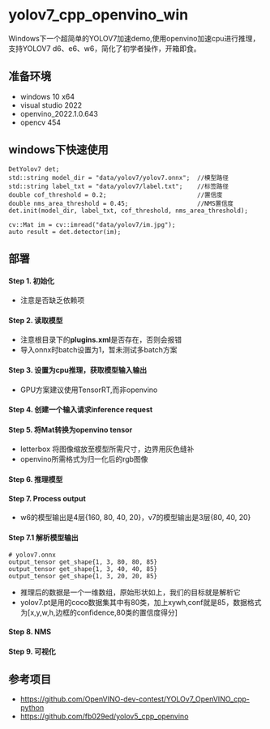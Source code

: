 # yolov7_cpp_openvino_win
Windows下一个超简单的YOLOV7加速demo,使用openvino加速cpu进行推理，支持YOLOV7 d6、e6、w6，简化了初学者操作，开箱即食。

## 准备环境
- windows 10 x64
- visual studio 2022
- openvino_2022.1.0.643
- opencv 454

## windows下快速使用
```
DetYolov7 det;
std::string model_dir = "data/yolov7/yolov7.onnx";  //模型路径
std::string label_txt = "data/yolov7/label.txt";    //标签路径
double cof_threshold = 0.2;                         //置信度
double nms_area_threshold = 0.45;                   //NMS置信度
det.init(model_dir, label_txt, cof_threshold, nms_area_threshold);

cv::Mat im = cv::imread("data/yolov7/im.jpg");
auto result = det.detector(im);
```
## 部署
#### Step 1. 初始化
- 注意是否缺乏依赖项
#### Step 2. 读取模型
- 注意根目录下的**plugins.xml**是否存在，否则会报错
- 导入onnx时batch设置为1，暂未测试多batch方案
#### Step 3. 设置为cpu推理，获取模型输入输出
- GPU方案建议使用TensorRT,而非openvino
#### Step 4. 创建一个输入请求inference request
#### Step 5. 将Mat转换为openvino tensor
- letterbox 将图像缩放至模型所需尺寸，边界用灰色缝补
- openvino所需格式为归一化后的rgb图像
#### Step 6. 推理模型
#### Step 7. Process output
- w6的模型输出是4层{160, 80, 40, 20}，v7的模型输出是3层{80, 40, 20}
#### Step 7.1 解析模型输出
```
# yolov7.onnx
output_tensor get_shape{1, 3, 80, 80, 85}
output_tensor get_shape{1, 3, 40, 40, 85}
output_tensor get_shape{1, 3, 20, 20, 85}
```
- 推理后的数据是一个一维数组，原始形状如上，我们的目标就是解析它
- yolov7.pt是用的coco数据集其中有80类，加上xywh,conf就是85，数据格式为[x,y,w,h,边框的confidence,80类的置信度得分]
#### Step 8. NMS
#### Step 9. 可视化

## 参考项目
- https://github.com/OpenVINO-dev-contest/YOLOv7_OpenVINO_cpp-python
- https://github.com/fb029ed/yolov5_cpp_openvino